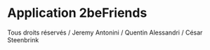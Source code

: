 # Application 2beFriends
Tous droits réservés /
Jeremy Antonini /
Quentin Alessandri /
César Steenbrink
